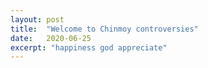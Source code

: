 ```yaml
---
layout: post
title:  "Welcome to Chinmoy controversies"
date:   2020-06-25
excerpt: "happiness god appreciate"
---
```

